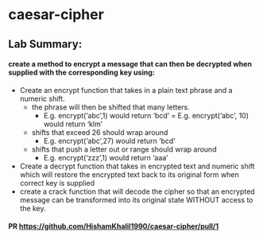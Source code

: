 # caesar-cipher
## Lab Summary:
#### create a method to encrypt a message that can then be decrypted when supplied with the corresponding key using:
- Create an encrypt function that takes in a plain text phrase and a numeric shift.
    - the phrase will then be shifted that many letters.
        - E.g. encrypt(‘abc’,1) would return ‘bcd’ = E.g. encrypt(‘abc’, 10) would return ‘klm’
    - shifts that exceed 26 should wrap around
        - E.g. encrypt(‘abc’,27) would return ‘bcd’
    - shifts that push a letter out or range should wrap around
        - E.g. encrypt(‘zzz’,1) would return ‘aaa’
- Create a decrypt function that takes in encrypted text and numeric shift which will restore the encrypted text back to its original form when correct key is supplied
- create a crack function that will decode the cipher so that an encrypted message can be transformed into its original state WITHOUT access to the key.
#### PR https://github.com/HishamKhalil1990/caesar-cipher/pull/1
